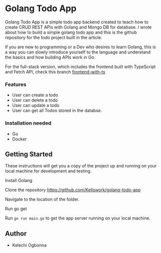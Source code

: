# Golang Todo App

Golang Todo App is a simple todo app backend created to teach how to create CRUD REST APis with Golang and Mongo DB for database. I wrote about how to build a simple golang todo app and this is the github repository for the todo project built in the article.

If you are new to programming or a Dev who desires to learn Golang, this is a way you can slowly introduce yourself to the language and understand the basics and how building APIs work in Go.

For the full-stack version, which includes the frontend built with TypeScript and Fetch API, check this branch [frontend-with-ts](https://github.com/Kellswork/golang-todo-app/tree/frontend-with-ts) 

### Features

- User can create a todo
- User can delete a todo
- User can update a todo
- User can get all Todos stored in the databse.


### Installation needed
- Go
- Docker

## Getting Started
These instructions will get you a copy of the project up and running on your local machine for development and testing.

Install Golang

Clone the repository https://github.com/Kellswork/golang-todo-app

Navigate to the location of the folder.

Run go get

Run `go run main.go`  to get the app server running on your local machine.


## Author
- Kelechi Ogbonna